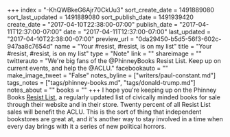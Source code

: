 +++
index = "-KhQWBkeG6Ajr70CkUu3"
sort_create_date = 1491889080
sort_last_updated = 1491889080
sort_publish_date = 1491939420
create_date = "2017-04-10T22:38:00-07:00"
publish_date = "2017-04-11T12:37:00-07:00"
date = "2017-04-11T12:37:00-07:00"
last_updated = "2017-04-10T22:38:00-07:00"
preview_url = "0da29450-b5d5-56f3-602c-947aa8c7654d"
name = "Your #resist, #resist, is on my list"
title = "Your #resist, #resist, is on my list"
type = "Note"
link = ""
shareimage = ""
twitterauto = "We're big fans of the @PhinneyBooks Resist List. Keep up on current events, and help the @ACLU."
facebookauto = ""
make_image_tweet = "False"
notes_byline = ["writers/paul-constant.md"]
tags_notes = ["tags/phinney-books.md", "tags/donald-trump.md"]
notes_about = ""
books = ""
+++
I hope you're keeping up on the Phinney Books [Resist List](http://www.phinneybooks.com/resist-list/), a regularly updated list of civically minded books for sale through their website and in their store. Twenty percent of all Resist List sales will benefit the ACLU. This is the sort of thing that independent bookstores are great at, and it's another way to stay involved in a time when every day brings with it a series of new political horrors.